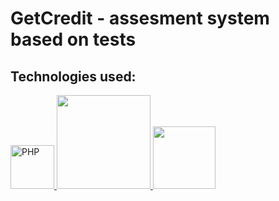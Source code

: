 # GetCredit - assesment system based on tests
## Technologies used:

<div>
    <a href="https://php.net" target="_blank">
        <img
            alt="PHP"
            src="https://www.php.net/images/logos/new-php-logo.svg"
            height="70">
    </a>
    <a href="https://laravel.com" target="_blank">
      <img src="https://raw.githubusercontent.com/laravel/art/master/logo-lockup/5%20SVG/2%20CMYK/1%20Full%20Color/laravel-logolockup-cmyk-red.svg" height="150">
    </a>
    <a href="https://laravel.com" target="_blank">
      <img src="https://avatars.githubusercontent.com/u/2034458?s=200&v=4" height="100">
    </a>
  
</div>

